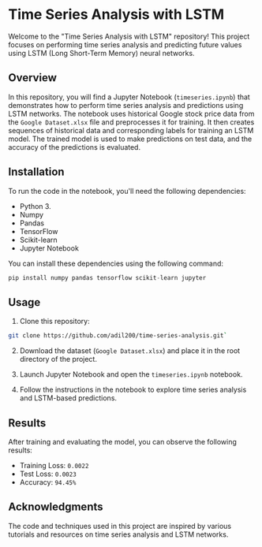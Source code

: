 
# Time Series Analysis with LSTM
Welcome to the "Time Series Analysis with LSTM" repository! This project focuses on performing time series analysis and predicting future values using LSTM (Long Short-Term Memory) neural networks.

## Overview

In this repository, you will find a Jupyter Notebook (`timeseries.ipynb`) that demonstrates how to perform time series analysis and predictions using LSTM networks. The notebook uses historical Google stock price data from the `Google Dataset.xlsx` file and preprocesses it for training. It then creates sequences of historical data and corresponding labels for training an LSTM model. The trained model is used to make predictions on test data, and the accuracy of the predictions is evaluated.

## Installation

To run the code in the notebook, you'll need the following dependencies:

- Python 3.
- Numpy
- Pandas
- TensorFlow
- Scikit-learn
- Jupyter Notebook

You can install these dependencies using the following command:

```python
pip install numpy pandas tensorflow scikit-learn jupyter
```
## Usage

1.  Clone this repository:
```bash
git clone https://github.com/adil200/time-series-analysis.git` 
```
2.  Download the dataset (`Google Dataset.xlsx`) and place it in the root directory of the project.
    
3.  Launch Jupyter Notebook and open the `timeseries.ipynb` notebook.
    
4.  Follow the instructions in the notebook to explore time series analysis and LSTM-based predictions.
    

## Results

After training and evaluating the model, you can observe the following results:

-   Training Loss: `0.0022`
-   Test Loss: `0.0023`
-   Accuracy: `94.45%`

## Acknowledgments

The code and techniques used in this project are inspired by various tutorials and resources on time series analysis and LSTM networks.
